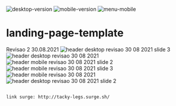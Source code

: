 ![desktop-version](https://user-images.githubusercontent.com/82916857/130542725-44f0112a-9e8e-4c99-9e0b-10719595fd9a.png)
![mobile-version](https://user-images.githubusercontent.com/82916857/130542728-1d726fe8-dc24-48f4-8a2d-250dfdc488be.png)
![menu-mobile](https://user-images.githubusercontent.com/82916857/130542730-5fd6127a-f5ba-4800-b926-27d633c4e80e.png)
# landing-page-template
Revisao 2 30.08.2021
![header desktop revisao 30 08 2021 slide 3](https://user-images.githubusercontent.com/82916857/131417276-34b93366-ddcf-45ed-8fb9-ee6189cd6ec9.png)
![header desktop revisao 30 08 2021](https://user-images.githubusercontent.com/82916857/131417278-604a8627-a4e7-4b13-911e-9d2c73f08e1a.png)
![header mobile revisao 30 08 2021 slide 2](https://user-images.githubusercontent.com/82916857/131417279-08eb13e5-574f-4d36-8cef-69cd42aba5a3.png)
![header mobile revisao 30 08 2021 slide 3](https://user-images.githubusercontent.com/82916857/131417280-43fbcf79-55bc-4d33-9396-366e552ebf51.png)
![header mobile revisao 30 08 2021](https://user-images.githubusercontent.com/82916857/131417281-6d9aa06a-894e-4e15-a98d-5946c5125a4c.png)
![header desktop revisao 30 08 2021 slide 2](https://user-images.githubusercontent.com/82916857/131417283-57c31e96-3c26-4313-9bef-f299b13e2f24.png)

```

link surge: http://tacky-legs.surge.sh/

```